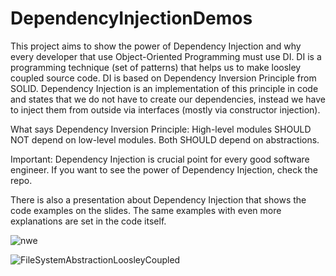 # DependencyInjectionDemos

This project aims to show the power of Dependency Injection and why every developer that use Object-Oriented Programming must use DI.
DI is a programming technique (set of patterns) that helps us to make loosley coupled source code. DI is based on Dependency Inversion Principle from SOLID.
Dependency Injection is an implementation of this principle in code and states that we do not have to create our dependencies, instead we have to inject them
from outside via interfaces (mostly via constructor injection). 

What says Dependency Inversion Principle: High-level modules SHOULD NOT depend on low-level modules. Both SHOULD depend on abstractions.

Important: Dependency Injection is crucial point for every good software engineer. If you want to see the power of Dependency Injection, check the repo.

There is also a presentation about Dependency Injection that shows the code examples on the slides. The same examples with even more explanations are set
in the code itself.

![nwe](https://github.com/velizar92/DependencyInjectionDemos/assets/40525254/c1f09cd2-6de3-4e8b-a8d4-d950137d1ac4)


![FileSystemAbstractionLoosleyCoupled](https://github.com/velizar92/DependencyInjectionDemos/assets/40525254/6015d3a1-3007-4318-9064-9dd42d114c0c)


